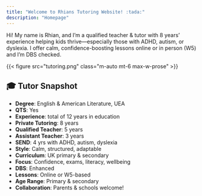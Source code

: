 ```yaml
---
title: "Welcome to Rhians Tutoring Website! :tada:"
description: "Homepage"
---
```


<div align="left">

Hi! My name is Rhian, and I’m a qualified teacher & tutor with 8 years’ experience helping kids thrive—especially those with ADHD, autism, or dyslexia. I offer calm, confidence-boosting lessons online or in person (W5) and I’m DBS checked.

{{< figure src="tutoring.png" class="m-auto mt-6 max-w-prose" >}}

## 🎓 Tutor Snapshot

- **Degree**: English & American Literature, UEA  
- **QTS**: Yes  
- **Experience**: total of 12 years in education 
- **Private Tutoring**: 8 years
- **Qualified Teacher**: 5 years
- **Assistant Teacher**: 3 years  
- **SEND**: 4 yrs with ADHD, autism, dyslexia  
- **Style**: Calm, structured, adaptable  
- **Curriculum**: UK primary & secondary  
- **Focus**: Confidence, exams, literacy, wellbeing  
- **DBS**: Enhanced  
- **Lessons**: Online or W5-based  
- **Age Range**: Primary & secondary  
- **Collaboration**: Parents & schools welcome!  

</div>
